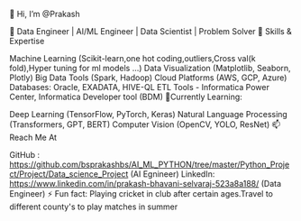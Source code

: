 👋 Hi, I’m @Prakash

🚀 Data Engineer | AI/ML Engineer | Data Scientist | Problem Solver
🧠 Skills & Expertise

Machine Learning (Scikit-learn,one hot coding,outliers,Cross val(k fold),Hyper tuning for ml models ...)
Data Visualization (Matplotlib, Seaborn, Plotly)
Big Data Tools (Spark, Hadoop)
Cloud Platforms (AWS, GCP, Azure)
Databases: Oracle, EXADATA, HIVE-QL
ETL Tools - Informatica Power Center, Informatica Developer tool (BDM)
🌱Currently Learning:

Deep Learning (TensorFlow, PyTorch, Keras)
Natural Language Processing (Transformers, GPT, BERT)
Computer Vision (OpenCV, YOLO, ResNet)
📫 Reach Me At

GitHub : https://github.com/bsprakashbs/AI_ML_PYTHON/tree/master/Python_Project/Project/Data_science_Project (AI Egnineer)
LinkedIn: https://www.linkedin.com/in/prakash-bhavani-selvaraj-523a8a188/ (Data Engineer)
⚡ Fun fact: Playing cricket in club after certain ages.Travel to different county's to play matches in summer

